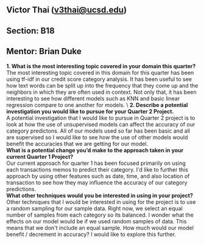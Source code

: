 ## Victor Thai (v3thai@ucsd.edu)
## Section: B18
## Mentor: Brian Duke

**1. What is the most interesting topic covered in your domain this quarter?** \
The most interesting topic covered in this domain for this quarter has been using tf-idf in our credit score category analysis. It has been useful to see how text words can be split up into the frequency that they come up and the neighbors in which they are often used in context. Not only that, it has been interesting to see how different models such as KNN and basic linear regression compare to one another for models.    \ 
**2. Describe a potential investigation you would like to pursue for your Quarter 2 Project.** \
A potential investigation that I would like to pursue in Quarter 2 project is to look at how the use of unsupervised models can affect the accuracy of our category predictons. All of our models used so far has been basic and all are supervised so I would like to see how the use of other models would benefit the accuracies that we are getting for our model. \
**What is a potential change you’d make to the approach taken in your current Quarter 1 Project?** \
Our current approach for quarter 1 has been focused primarily on using each transactions memos to predict their category. I'd like to further this approach by using other features such as date, time, and also location of transaction to see how they may influence the accuracy of our category predictions. \
**What other techniques would you be interested in using in your project?** \
Other techniques that I would be interested in using for the project is to use a random sampling for our sample data. Right now, we select an equal number of samples from each category so its balanced. I wonder what the effects on our model would be if we used random samples of data. This means that we don't include an equal sample. How much would our model benefit / decrement in accuracy? I would like to explore this further. 
